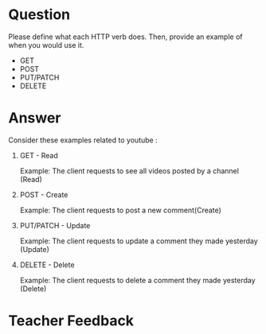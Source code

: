 # Question

Please define what each HTTP verb does. Then, provide an example of when you would use it.

- GET
- POST
- PUT/PATCH
- DELETE

# Answer

Consider these examples related to youtube :

1. GET - Read

   Example: The client requests to see all videos posted by a channel (Read)

2. POST - Create

   Example: The client requests to post a new comment(Create)

3. PUT/PATCH - Update

   Example: The client requests to update a comment they made yesterday (Update)

4. DELETE - Delete

   Example: The client requests to delete a comment they made yesterday (Delete)

# Teacher Feedback
